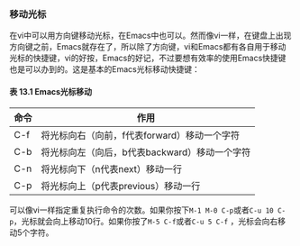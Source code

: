 ### 移动光标

在vi中可以用方向键移动光标，在Emacs中也可以。然而像vi一样，在键盘上出现方向键之前，Emacs就存在了，所以除了方向键，vi和Emacs都有各自用于移动光标的快捷键，vi的好按，Emacs的好记，不过要想有效率的使用Emacs快捷键也是可以办到的。这是基本的Emacs光标移动快捷键：

#### 表 13.1 Emacs光标移动

| 命令 |                 作用                           |
| ---- | ---------------------------------------------- |
| C-f  | 将光标向右（向前，f代表forward）移动一个字符   |
| C-b  | 将光标向左（向后，b代表backward）移动一个字符  |
| C-n  | 将光标向下（n代表next）移动一行                |
| C-p  | 将光标向上（p代表previous）移动一行            |

可以像vi一样指定重复执行命令的次数。如果你按下`M-1 M-0 C-p`或者`C-u 10 C-p`，光标就会向上移动10行。如果你按了`M-5 C-f`或者`C-u 5 C-f` ，光标会向右移动5个字符。

